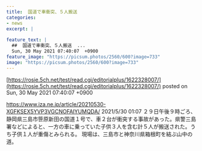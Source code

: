 ```yaml
---
title:  国道で車衝突、５人搬送  
categories:
- news
excerpt: |
  
feature_text: |
  ##  国道で車衝突、５人搬送  ...
  Sun, 30 May 2021 07:40:07  +0900
feature_image: "https://picsum.photos/2560/600?image=733"
image: "https://picsum.photos/2560/600?image=733"
---
```


[https://rosie.5ch.net/test/read.cgi/editorialplus/1622328007/](https://rosie.5ch.net/test/read.cgi/editorialplus/1622328007/)
posted on Sun, 30 May 2021 07:40:07  +0900

<!--more-->

https://www.iza.ne.jp/article/20210530-XGFKSEX5YVP3VGCNOFAIYUMQDA/ 2021/5/30 01:07 ２９日午後９時ごろ、静岡県三島市笹原新田の国道１号で、車２台が衝突する事故があった。県警三島署などによると、一方の車に乗っていた子供３人を含む計５人が搬送された。うち子供１人が重傷とみられる。 現場は、三島市と神奈川県箱根町を結ぶ山中の道。
